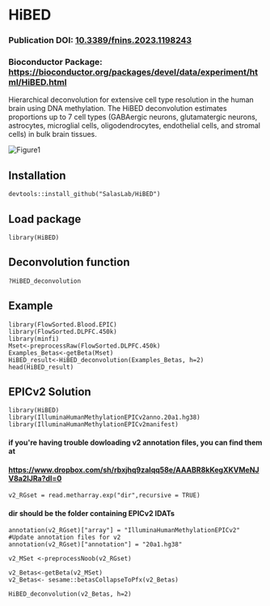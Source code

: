 # HiBED
### Publication DOI: [10.3389/fnins.2023.1198243](https://www.frontiersin.org/articles/10.3389/fnins.2023.1198243/full)
### Bioconductor Package: https://bioconductor.org/packages/devel/data/experiment/html/HiBED.html
Hierarchical deconvolution for extensive cell type resolution in the human brain using DNA methylation.
The HiBED deconvolution estimates proportions up to 7 cell types (GABAergic neurons, glutamatergic neurons, astrocytes, microglial cells, oligodendrocytes, endothelial cells, and stromal cells) in bulk brain tissues.

![Figure1](https://user-images.githubusercontent.com/32206453/224516354-75e2b4bd-102f-4c11-be84-e40f36daf5f0.png)

## Installation
```
devtools::install_github("SalasLab/HiBED")
```

## Load package
```
library(HiBED)
```

## Deconvolution function
```
?HiBED_deconvolution
```

## Example
```
library(FlowSorted.Blood.EPIC)
library(FlowSorted.DLPFC.450k)
library(minfi)
Mset<-preprocessRaw(FlowSorted.DLPFC.450k)
Examples_Betas<-getBeta(Mset)
HiBED_result<-HiBED_deconvolution(Examples_Betas, h=2)
head(HiBED_result)
```

## EPICv2 Solution
```
library(HiBED)
library(IlluminaHumanMethylationEPICv2anno.20a1.hg38)
library(IlluminaHumanMethylationEPICv2manifest)
```
#### if you're having trouble dowloading v2 annotation files, you can find them at 
####  https://www.dropbox.com/sh/rbxjhq9zalqq58e/AAABR8kKegXKVMeNJV8a2lJRa?dl=0

```
v2_RGset = read.metharray.exp("dir",recursive = TRUE) 
```
#### dir should be the folder containing EPICv2 IDATs

```
annotation(v2_RGset)["array"] = "IlluminaHumanMethylationEPICv2" #Update annotation files for v2
annotation(v2_RGset)["annotation"] = "20a1.hg38"

v2_MSet <-preprocessNoob(v2_RGset)

v2_Betas<-getBeta(v2_MSet)
v2_Betas<- sesame::betasCollapseToPfx(v2_Betas)

HiBED_deconvolution(v2_Betas, h=2)
```


